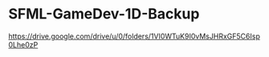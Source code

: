 # SFML-GameDev-1D-Backup

https://drive.google.com/drive/u/0/folders/1VI0WTuK9I0vMsJHRxGF5C6Isp0Lhe0zP

